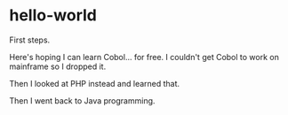 # hello-world
First steps.

Here's hoping I can learn Cobol... for free.
I couldn't get Cobol to work on mainframe so I dropped it.

Then I looked at PHP instead and learned that.

Then I went back to Java programming.
